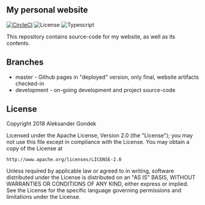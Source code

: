 My personal website
---
[![CircleCI](https://circleci.com/gh/AleksanderGondek/aleksandergondek.github.io/tree/development.svg?style=svg)](https://circleci.com/gh/AleksanderGondek/aleksandergondek.github.io/tree/development)
![License](https://img.shields.io/badge/License-Apache%20License%202.0-blue.svg?style=flat-square)
![Typescript](https://img.shields.io/badge/Typescript-2.7-blue.svg?style=flat-square)


This repository contains source-code for my website, as well as its contents.


Branches
---
* master - Github pages in "deployed" version, only final, website artifacts checked-in
* development - on-going development and project source-code


License
---
Copyright 2018 Aleksander Gondek

Licensed under the Apache License, Version 2.0 (the "License");
you may not use this file except in compliance with the License.
You may obtain a copy of the License at

    http://www.apache.org/licenses/LICENSE-2.0

Unless required by applicable law or agreed to in writing, software
distributed under the License is distributed on an "AS IS" BASIS,
WITHOUT WARRANTIES OR CONDITIONS OF ANY KIND, either express or implied.
See the License for the specific language governing permissions and
limitations under the License.
